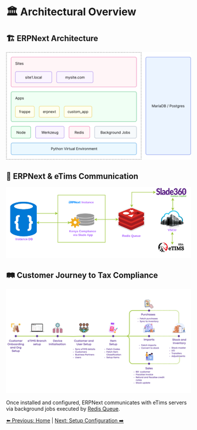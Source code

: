 # 🏛️ Architectural Overview

## 🏗️ ERPNext Architecture

![ERPNext Architectural Overview](images/erpnext_instance_architecture.PNG)

## 🔄 ERPNext & eTims Communication

![Architectural Overview](images/architectural-overview.png)

## 🛤️ Customer Journey to Tax Compliance

![Customer Journey](images/slade-process.png)

Once installed and configured, ERPNext communicates with eTims servers via background jobs executed by [Redis Queue](https://redis.com/glossary/redis-queue/).

[⬅️ Previous: Home](/README.md) | [Next: Setup Configuration ➡️](/kenya_compliance_via_slade/docs/setup_configuration.md)
